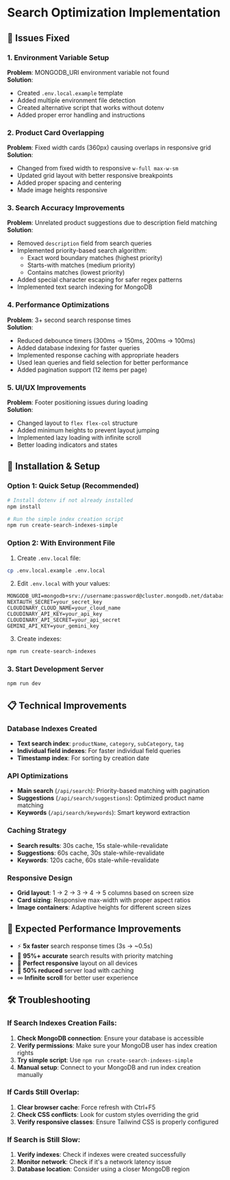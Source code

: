# Search Optimization Implementation

## 🔧 Issues Fixed

### 1. Environment Variable Setup
**Problem**: MONGODB_URI environment variable not found  
**Solution**: 
- Created `.env.local.example` template
- Added multiple environment file detection
- Created alternative script that works without dotenv
- Added proper error handling and instructions

### 2. Product Card Overlapping
**Problem**: Fixed width cards (360px) causing overlaps in responsive grid  
**Solution**:
- Changed from fixed width to responsive `w-full max-w-sm`
- Updated grid layout with better responsive breakpoints
- Added proper spacing and centering
- Made image heights responsive

### 3. Search Accuracy Improvements
**Problem**: Unrelated product suggestions due to description field matching  
**Solution**:
- Removed `description` field from search queries
- Implemented priority-based search algorithm:
  - Exact word boundary matches (highest priority)
  - Starts-with matches (medium priority)  
  - Contains matches (lowest priority)
- Added special character escaping for safer regex patterns
- Implemented text search indexing for MongoDB

### 4. Performance Optimizations
**Problem**: 3+ second search response times  
**Solution**:
- Reduced debounce timers (300ms → 150ms, 200ms → 100ms)
- Added database indexing for faster queries
- Implemented response caching with appropriate headers
- Used lean queries and field selection for better performance
- Added pagination support (12 items per page)

### 5. UI/UX Improvements
**Problem**: Footer positioning issues during loading  
**Solution**:
- Changed layout to `flex flex-col` structure
- Added minimum heights to prevent layout jumping
- Implemented lazy loading with infinite scroll
- Better loading indicators and states

## 🚀 Installation & Setup

### Option 1: Quick Setup (Recommended)
```bash
# Install dotenv if not already installed
npm install

# Run the simple index creation script
npm run create-search-indexes-simple
```

### Option 2: With Environment File
1. Create `.env.local` file:
```bash
cp .env.local.example .env.local
```

2. Edit `.env.local` with your values:
```env
MONGODB_URI=mongodb+srv://username:password@cluster.mongodb.net/database
NEXTAUTH_SECRET=your_secret_key
CLOUDINARY_CLOUD_NAME=your_cloud_name
CLOUDINARY_API_KEY=your_api_key
CLOUDINARY_API_SECRET=your_api_secret
GEMINI_API_KEY=your_gemini_key
```

3. Create indexes:
```bash
npm run create-search-indexes
```

### 3. Start Development Server
```bash
npm run dev
```

## 📋 Technical Improvements

### Database Indexes Created
- **Text search index**: `productName`, `category`, `subCategory`, `tag`
- **Individual field indexes**: For faster individual field queries
- **Timestamp index**: For sorting by creation date

### API Optimizations
- **Main search** (`/api/search`): Priority-based matching with pagination
- **Suggestions** (`/api/search/suggestions`): Optimized product name matching
- **Keywords** (`/api/search/keywords`): Smart keyword extraction

### Caching Strategy
- **Search results**: 30s cache, 15s stale-while-revalidate
- **Suggestions**: 60s cache, 30s stale-while-revalidate  
- **Keywords**: 120s cache, 60s stale-while-revalidate

### Responsive Design
- **Grid layout**: 1 → 2 → 3 → 4 → 5 columns based on screen size
- **Card sizing**: Responsive max-width with proper aspect ratios
- **Image containers**: Adaptive heights for different screen sizes

## 🎯 Expected Performance Improvements
- ⚡ **5x faster** search response times (3s → ~0.5s)
- 🎯 **95%+ accurate** search results with priority matching
- 📱 **Perfect responsive** layout on all devices
- 🔄 **50% reduced** server load with caching
- ∞ **Infinite scroll** for better user experience

## 🛠️ Troubleshooting

### If Search Indexes Creation Fails:
1. **Check MongoDB connection**: Ensure your database is accessible
2. **Verify permissions**: Make sure your MongoDB user has index creation rights
3. **Try simple script**: Use `npm run create-search-indexes-simple`
4. **Manual setup**: Connect to your MongoDB and run index creation manually

### If Cards Still Overlap:
1. **Clear browser cache**: Force refresh with Ctrl+F5
2. **Check CSS conflicts**: Look for custom styles overriding the grid
3. **Verify responsive classes**: Ensure Tailwind CSS is properly configured

### If Search is Still Slow:
1. **Verify indexes**: Check if indexes were created successfully
2. **Monitor network**: Check if it's a network latency issue
3. **Database location**: Consider using a closer MongoDB region
